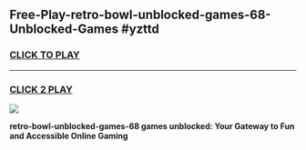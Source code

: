 
## Free-Play-retro-bowl-unblocked-games-68-Unblocked-Games #yzttd
<h3>
<a href="https://news.freeplayer.one?title=retro-bowl-unblocked-games-68&ref=8M">CLICK TO PLAY</a></h3>
<hr>

<h3>
<a href="https://news.freeplayer.one?title=retro-bowl-unblocked-games-68&ref=8M">CLICK 2 PLAY</a>
  
</h3>

<a href="https://news.freeplayer.one?title=retro-bowl-unblocked-games-68&ref=8M"><img src="https://clearcache.store/games.png"></a>


**retro-bowl-unblocked-games-68 games unblocked: Your Gateway to Fun and Accessible Online Gaming**
